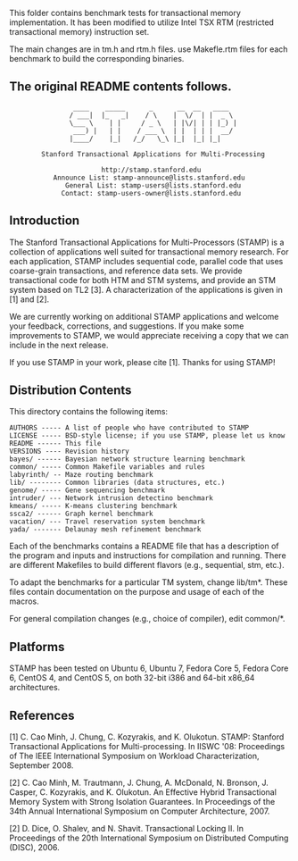 This folder contains benchmark tests for transactional memory implementation.
It has been modified to utilize Intel TSX RTM (restricted transactional memory)
instruction set.

The main changes are in tm.h and rtm.h files. use Makefle.rtm files for each 
benchmark to build the corresponding binaries.

The original README contents follows.
--------------------------------------------------------------------------------


                    ____    _____      _      __  __   ____
                   / ___|  |_   _|    / \    |  \/  | |  _ \
                   \___ \    | |     / _ \   | |\/| | | |_) |
                    ___) |   | |    / ___ \  | |  | | |  __/
                   |____/    |_|   /_/   \_\ |_|  |_| |_|

            Stanford Transactional Applications for Multi-Processing

                           http://stamp.stanford.edu
               Announce List: stamp-announce@lists.stanford.edu
                  General List: stamp-users@lists.stanford.edu
                 Contact: stamp-users-owner@lists.stanford.edu


Introduction
------------

The Stanford Transactional Applications for Multi-Processors (STAMP) is a
collection of applications well suited for transactional memory research. For
each application, STAMP includes sequential code, parallel code that uses
coarse-grain transactions, and reference data sets. We provide transactional
code for both HTM and STM systems, and provide an STM system based on TL2 [3]. A
characterization of the applications is given in [1] and [2].

We are currently working on additional STAMP applications and welcome your
feedback, corrections, and suggestions. If you make some improvements to STAMP,
we would appreciate receiving a copy that we can include in the next release.

If you use STAMP in your work, please cite [1]. Thanks for using STAMP!


Distribution Contents
---------------------

This directory contains the following items:

    AUTHORS ----- A list of people who have contributed to STAMP
    LICENSE ----- BSD-style license; if you use STAMP, please let us know
    README ------ This file
    VERSIONS ---- Revision history
    bayes/ ------ Bayesian network structure learning benchmark  
    common/ ----- Common Makefile variables and rules
    labyrinth/ -- Maze routing benchmark
    lib/ -------- Common libraries (data structures, etc.)
    genome/ ----- Gene sequencing benchmark
    intruder/ --- Network intrusion detectino benchmark
    kmeans/ ----- K-means clustering benchmark
    ssca2/ ------ Graph kernel benchmark
    vacation/ --- Travel reservation system benchmark
    yada/ ------- Delaunay mesh refinement benchmark

Each of the benchmarks contains a README file that has a description of the
program and inputs and instructions for compilation and running. There are
different Makefiles to build different flavors (e.g., sequential, stm, etc.).

To adapt the benchmarks for a particular TM system, change lib/tm*. These files
contain documentation on the purpose and usage of each of the macros.

For general compilation changes (e.g., choice of compiler), edit common/*.


Platforms
---------

STAMP has been tested on Ubuntu 6, Ubuntu 7, Fedora Core 5, Fedora Core 6,
CentOS 4, and CentOS 5, on both 32-bit i386 and 64-bit x86_64 architectures.


References
----------

[1] C. Cao Minh, J. Chung, C. Kozyrakis, and K. Olukotun. STAMP: Stanford 
    Transactional Applications for Multi-processing. In IISWC '08: Proceedings
    of The IEEE International Symposium on Workload Characterization,
    September 2008. 

[2] C. Cao Minh, M. Trautmann, J. Chung, A. McDonald, N. Bronson, J. Casper,
    C. Kozyrakis, and K. Olukotun. An Effective Hybrid Transactional Memory
    System with Strong Isolation Guarantees. In Proceedings of the 34th Annual
    International Symposium on Computer Architecture, 2007.

[2] D. Dice, O. Shalev, and N. Shavit. Transactional Locking II. In
    Proceedings of the 20th International Symposium on Distributed Computing
    (DISC), 2006.
